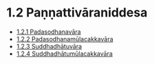 

# 1.2 Paṇṇattivāraniddesa

* [1.2.1 Padasodhanavāra](1.2/1.2.1.md)
* [1.2.2 Padasodhanamūlacakkavāra](1.2/1.2.2.md)
* [1.2.3 Suddhadhātuvāra](1.2/1.2.3.md)
* [1.2.4 Suddhadhātumūlacakkavāra](1.2/1.2.4.md)



